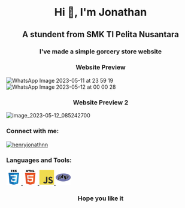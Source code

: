 <h1 align="center">Hi 👋, I'm Jonathan</h1>
<h2 align="center">A stundent from SMK TI Pelita Nusantara</h2>
<h3 align="center">I've made a simple gorcery store website</h3>

<h3 align="center">Website Preview</h3>


![WhatsApp Image 2023-05-11 at 23 59 19](https://github.com/henryjonathnn/Grocery-Store-by-Jonathan/assets/106151486/012460a3-2288-4a92-9f07-9f9106f33221)
![WhatsApp Image 2023-05-12 at 00 00 28](https://github.com/henryjonathnn/Grocery-Store-by-Jonathan/assets/106151486/b193ac07-ef62-4745-83bb-0997cec730b4)

<h3 align="center">Website Preview 2</h3>

![image_2023-05-12_085242700](https://github.com/henryjonathnn/Grocery-Store-by-Jonathan/assets/106151486/8017cc25-567d-49a4-94fa-85a0662d4ae3)

<h3 align="left">Connect with me:</h3>
<p align="left">
<a href="https://instagram.com/henryjonathnn" target="blank"><img align="center" src="https://raw.githubusercontent.com/rahuldkjain/github-profile-readme-generator/master/src/images/icons/Social/instagram.svg" alt="henryjonathnn" height="30" width="40" /></a>
</p>

<h3 align="left">Languages and Tools:</h3>
<p align="left"> <a href="https://www.w3schools.com/css/" target="_blank" rel="noreferrer"> <img src="https://raw.githubusercontent.com/devicons/devicon/master/icons/css3/css3-original-wordmark.svg" alt="css3" width="40" height="40"/> </a> <a href="https://www.w3.org/html/" target="_blank" rel="noreferrer"> <img src="https://raw.githubusercontent.com/devicons/devicon/master/icons/html5/html5-original-wordmark.svg" alt="html5" width="40" height="40"/> </a> <a href="https://developer.mozilla.org/en-US/docs/Web/JavaScript" target="_blank" rel="noreferrer"> <img src="https://raw.githubusercontent.com/devicons/devicon/master/icons/javascript/javascript-original.svg" alt="javascript" width="40" height="40"/> </a> <a href="https://www.php.net" target="_blank" rel="noreferrer"> <img src="https://raw.githubusercontent.com/devicons/devicon/master/icons/php/php-original.svg" alt="php" width="40" height="40"/> </a> </p>


<h3 align="center">Hope you like it</h3>

